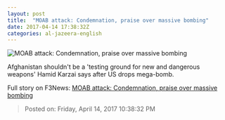 ```yaml
---
layout: post
title:  "MOAB attack: Condemnation, praise over massive bombing"
date: 2017-04-14 17:38:32Z
categories: al-jazeera-english
---
```


![MOAB attack: Condemnation, praise over massive bombing](http://www.aljazeera.com/mritems/Images/2017/4/14/9a2eb5f461194022b840ead88428c948_18.jpg)

Afghanistan shouldn't be a 'testing ground for new and dangerous weapons' Hamid Karzai says after US drops mega-bomb.


Full story on F3News: [MOAB attack: Condemnation, praise over massive bombing](http://www.f3nws.com/n/4tUHkG)

> Posted on: Friday, April 14, 2017 10:38:32 PM
